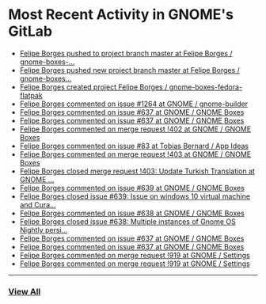 # Most Recent Activity in GNOME's GitLab

<!-- BLOG-POST-LIST:START -->
- [Felipe Borges pushed to project branch master at Felipe Borges / gnome-boxes-...](https://gitlab.gnome.org/felipeborges/gnome-boxes-fedora-flatpak/-/commit/eb9cebfc83163f1eb59e3a53133ebaab361091ab)
- [Felipe Borges pushed new project branch master at Felipe Borges / gnome-boxes...](https://gitlab.gnome.org/felipeborges/gnome-boxes-fedora-flatpak/-/commits/master)
- [Felipe Borges created project Felipe Borges / gnome-boxes-fedora-flatpak](https://gitlab.gnome.org/felipeborges/gnome-boxes-fedora-flatpak)
- [Felipe Borges commented on issue #1264 at GNOME / gnome-builder](https://gitlab.gnome.org/GNOME/gnome-builder/-/issues/1264#note_997325)
- [Felipe Borges commented on issue #637 at GNOME / GNOME Boxes](https://gitlab.gnome.org/GNOME/gnome-boxes/-/issues/637#note_997218)
- [Felipe Borges commented on issue #637 at GNOME / GNOME Boxes](https://gitlab.gnome.org/GNOME/gnome-boxes/-/issues/637#note_997105)
- [Felipe Borges commented on merge request !402 at GNOME / GNOME Boxes](https://gitlab.gnome.org/GNOME/gnome-boxes/-/merge_requests/402#note_997060)
- [Felipe Borges commented on issue #83 at Tobias Bernard / App Ideas](https://gitlab.gnome.org/bertob/app-ideas/-/issues/83#note_997059)
- [Felipe Borges commented on merge request !403 at GNOME / GNOME Boxes](https://gitlab.gnome.org/GNOME/gnome-boxes/-/merge_requests/403#note_997057)
- [Felipe Borges closed merge request !403: Update Turkish Translation at GNOME ...](https://gitlab.gnome.org/GNOME/gnome-boxes/-/merge_requests/403)
- [Felipe Borges commented on issue #639 at GNOME / GNOME Boxes](https://gitlab.gnome.org/GNOME/gnome-boxes/-/issues/639#note_991341)
- [Felipe Borges closed issue #639: Issue on windows 10 virtual machine and Cura...](https://gitlab.gnome.org/GNOME/gnome-boxes/-/issues/639)
- [Felipe Borges commented on issue #638 at GNOME / GNOME Boxes](https://gitlab.gnome.org/GNOME/gnome-boxes/-/issues/638#note_991281)
- [Felipe Borges closed issue #638: Multiple instances of Gnome OS Nightly persi...](https://gitlab.gnome.org/GNOME/gnome-boxes/-/issues/638)
- [Felipe Borges commented on issue #637 at GNOME / GNOME Boxes](https://gitlab.gnome.org/GNOME/gnome-boxes/-/issues/637#note_989941)
- [Felipe Borges commented on issue #637 at GNOME / GNOME Boxes](https://gitlab.gnome.org/GNOME/gnome-boxes/-/issues/637#note_989812)
- [Felipe Borges commented on merge request !919 at GNOME / Settings](https://gitlab.gnome.org/GNOME/gnome-control-center/-/merge_requests/919#note_989780)
- [Felipe Borges commented on merge request !919 at GNOME / Settings](https://gitlab.gnome.org/GNOME/gnome-control-center/-/merge_requests/919#note_987345)
<!-- BLOG-POST-LIST:END -->

___

### [View All](https://gitlab.gnome.org/users/felipeborges/activity)
